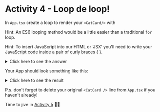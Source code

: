 # Activity 4 - Loop de loop!

In `App.tsx` create a loop to render your `<CatCard/>` with

Hint: An ES6 looping method would be a little easier than a traditional `for` loop.

Hint: To insert JavaScript into our HTML or 'JSX' you'll need to write your JavaScript code inside a pair of curly braces { }.

<details>
<summary>Click here to see the answer</summary>
<pre>

```
    {cats.map(cat => <CatCard /> )}
```

Ok let's break it down. 🔨

We first told React we were going to insert some JavaScript into our `App.tsx` return statement by writing a pair of curly bois (braces)

We took our cat data and used the `.map()` method to loop through our cat objects

For every cat object in our cat data array, we return a `<CatCard />`

Neat 👍

</pre>
</details>

Your App should look something like this:

<details>
<summary>Click here to see the result</summary>
<pre>

![Cats! Cats everywhere!](../public/activity_4_example.jpg)

</pre>
</details>

P.s. don't forget to delete your original `<CatCard />` line from `App.tsx` if you haven't already!

Time to jive in [Activity 5](./activity-5.md) 💃🕺
